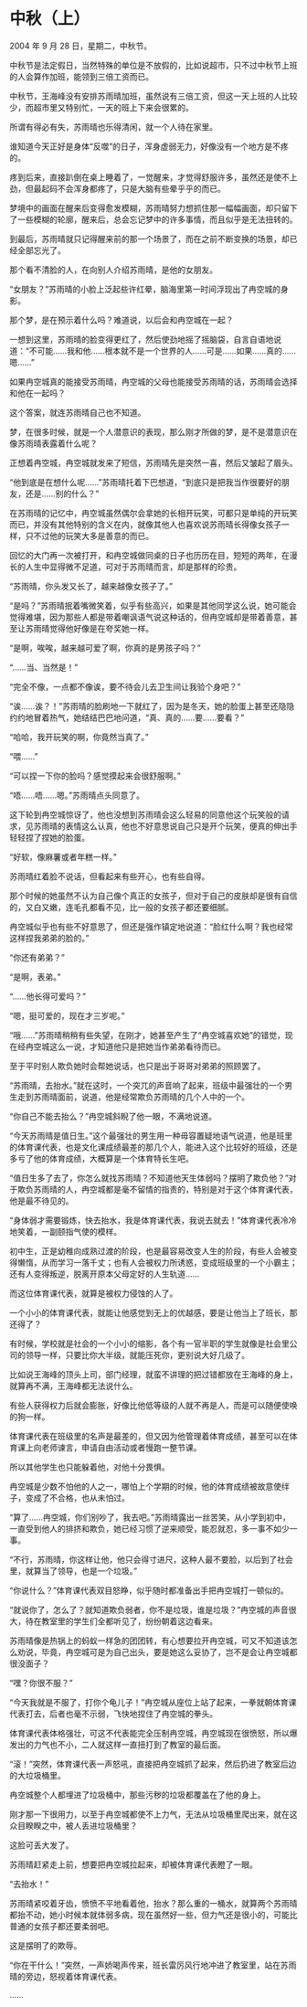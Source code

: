# 中秋（上）

2004 年 9 月 28 日，星期二，中秋节。

中秋节是法定假日，当然特殊的单位是不放假的，比如说超市，只不过中秋节上班的人会算作加班，能领到三倍工资而已。

中秋节，王海峰没有安排苏雨晴加班，虽然说有三倍工资，但这一天上班的人比较少，而超市里又特别忙，一天的班上下来会很累的。

所谓有得必有失，苏雨晴也乐得清闲，就一个人待在家里。

谁知道今天正好是身体“反噬”的日子，浑身虚弱无力，好像没有一个地方是不疼的。

疼到后来，直接趴倒在桌上睡着了，一觉醒来，才觉得舒服许多，虽然还是使不上劲，但最起码不会浑身都疼了，只是大脑有些晕乎乎的而已。

梦境中的画面在醒来后变得愈发模糊，苏雨晴努力想抓住那一幅幅画面，却只留下了一些模糊的轮廓，醒来后，总会忘记梦中的许多事情，而且似乎是无法扭转的。

到最后，苏雨晴就只记得醒来前的那一个场景了，而在之前不断变换的场景，却已经全部忘光了。

那个看不清脸的人，在向别人介绍苏雨晴，是他的女朋友。

“女朋友？”苏雨晴的小脸上泛起些许红晕，脑海里第一时间浮现出了冉空城的身影。

那个梦，是在预示着什么吗？难道说，以后会和冉空城在一起？

一想到这里，苏雨晴的脸变得更红了，然后使劲地摇了摇脑袋，自言自语地说道：“不可能……我和他……根本就不是一个世界的人……可是……如果……真的……嗯……”

如果冉空城真的能接受苏雨晴，冉空城的父母也能接受苏雨晴的话，苏雨晴会选择和他在一起吗？

这个答案，就连苏雨晴自己也不知道。

梦，在很多时候，就是一个人潜意识的表现，那么刚才所做的梦，是不是潜意识在像苏雨晴表露着什么呢？

正想着冉空城，冉空城就发来了短信，苏雨晴先是突然一喜，然后又皱起了眉头。

“他到底是在想什么呢……”苏雨晴托着下巴想道，“到底只是把我当作很要好的朋友，还是……别的什么？”

在苏雨晴的记忆中，冉空城虽然偶尔会拿她的长相开玩笑，可都只是单纯的开玩笑而已，并没有其他特别的含义在内，就像其他人也喜欢说苏雨晴长得像女孩子一样，只不过他的玩笑大多是善意的而已。

回忆的大门再一次被打开，和冉空城做同桌的日子也历历在目，短短的两年，在漫长的人生中显得微不足道，可对于苏雨晴而言，却是那样的珍贵。

“苏雨晴，你头发又长了，越来越像女孩子了。”

“是吗？”苏雨晴抿着嘴微笑着，似乎有些高兴，如果是其他同学这么说，她可能会觉得难堪，因为那些人都是带着嘲讽语气说这种话的，但冉空城却是带着善意，甚至让苏雨晴觉得他好像是在夸奖她一样。

“是啊，唉唉，越来越可爱了啊，你真的是男孩子吗？”

“……当、当然是！”

“完全不像，一点都不像诶，要不待会儿去卫生间让我验个身吧？”

“诶……诶？！”苏雨晴的脸刷地一下就红了，因为是冬天，她的脸蛋上甚至还隐隐约约地冒着热气，她结结巴巴地问道，“真、真的……要……要看？”

“哈哈，我开玩笑的啊，你竟然当真了。”

“喂……”

“可以捏一下你的脸吗？感觉摸起来会很舒服啊。”

“唔……唔……嗯。”苏雨晴点头同意了。

这下轮到冉空城惊讶了，他也没想到苏雨晴会这么轻易的同意他这个玩笑般的请求，见苏雨晴的表情这么认真，他也不好意思说自己只是开个玩笑，便真的伸出手轻轻捏了捏她的脸蛋。

“好软，像麻薯或者年糕一样。”

苏雨晴红着脸不说话，但看起来有些开心，也有些自得。

那个时候的她虽然不认为自己像个真正的女孩子，但对于自己的皮肤却是很有自信的，又白又嫩，连毛孔都看不见，比一般的女孩子都还要细腻。

冉空城似乎也有些不好意思了，但还是强作镇定地说道：“脸红什么啊？我也经常这样捏我弟弟的脸的。”

“你还有弟弟？”

“是啊，表弟。”

“……他长得可爱吗？”

“嗯，挺可爱的，现在才三岁呢。”

“哦……”苏雨晴稍稍有些失望，在刚才，她甚至产生了“冉空城喜欢她”的错觉，现在经冉空城这么一说，才知道他只是把她当作弟弟看待而已。

至于平时别人欺负她时会帮她说话，也只是出于哥哥对弟弟的照顾罢了。

“苏雨晴，去抬水。”就在这时，一个突兀的声音响了起来，班级中最强壮的一个男生走到苏雨晴面前，说道，他是经常欺负苏雨晴的几个人中的一个。

“你自己不能去抬么？”冉空城斜睨了他一眼，不满地说道。

“今天苏雨晴是值日生。”这个最强壮的男生用一种毋容置疑地语气说道，他是班里的体育课代表，也是文化课成绩最差的那几个人，能进入这个比较好的班级，还是多亏了他的体育成绩，大概算是一个体育特长生吧。

“值日生多了去了，你怎么就找苏雨晴？不知道他天生体弱吗？摆明了欺负他？”对于欺负苏雨晴的人，冉空城都是毫不留情的指责的，特别是对于这个体育课代表，他是最不待见的。

“身体弱才需要锻炼，快去抬水，我是体育课代表，我说去就去！”体育课代表冷冷地笑着，一副颐指气使的模样。

初中生，正是幼稚向成熟过渡的阶段，也是最容易改变人生的阶段，有些人会被变得懒惰，从而学习一落千丈；也有人会被权力所诱惑，变成班级里的一个小霸主；还有人变得叛逆，脱离开原本父母定好的人生轨道……

而这位体育课代表，就算是被权力侵蚀的人了。

一个小小的体育课代表，就能让他感觉到无上的优越感，要是让他当上了班长，那还得了？

有时候，学校就是社会的一个小小的缩影，各个有一官半职的学生就像是社会里公司的领导一样，只要比你大半级，就能压死你，更别说大好几级了。

比如说王海峰的顶头上司，部门经理，就蛮不讲理的把过错都放在王海峰的身上，就算再不满，王海峰都无法说什么。

有些人获得权力后就会膨胀，好像比他低等级的人就不再是人，而是可以随便使唤的狗一样。

体育课代表在班级里的名声是最差的，但又因为他管理着体育成绩，甚至可以在体育课上向老师谏言，申请自由活动或者慢跑一整节课。

所以其他学生也只能躲着他，对他十分畏惧。

冉空城是少数不怕他的人之一，哪怕上个学期的时候，他的体育成绩被故意使绊子，变成了不合格，也从未怕过。

“算了……冉空城，你们别吵了，我去吧。”苏雨晴露出一丝苦笑，从小学到初中，一直受到他人的排挤和欺负，她已经习惯了逆来顺受，能忍就忍，多一事不如少一事。

“不行，苏雨晴，你这样让他，他只会得寸进尺，这种人最不要脸，以后到了社会里，就算当了领导，也是一个垃圾。”

“你说什么？”体育课代表双目怒睁，似乎随时都准备出手把冉空城打一顿似的。

“就说你了，怎么了？就知道欺负弱者，你不是垃圾，谁是垃圾？”冉空城的声音很大，待在教室里的学生们全都听见了，纷纷朝着这边看来。

苏雨晴像是热锅上的蚂蚁一样急的团团转，有心想要拉开冉空城，可又不知道该怎么劝说，毕竟，冉空城可是为自己出头，要是她这么妥协了，岂不是会让冉空城都很没面子？

“嘿？你很不服？”

“今天我就是不服了，打你个龟儿子！”冉空城从座位上站了起来，一拳就朝体育课代表打去，后者也毫不示弱，飞快地捏住了冉空城的拳头。

体育课代表体格强壮，可这不代表能完全压制冉空城，冉空城现在很愤怒，所以爆发出的力气也不小，二人就这样一直扭打到了教室的最后面。

“滚！”突然，体育课代表一声怒吼，直接把冉空城抓了起来，然后扔进了教室后边的大垃圾桶里。

冉空城整个人都埋进了垃圾桶中，那些污秽的垃圾都覆盖在了他的身上。

刚才那一下很用力，以至于冉空城都使不上力气，无法从垃圾桶里爬出来，就在这众目睽睽之中，被人丢进垃圾桶里？

这脸可丢大发了。

苏雨晴赶紧走上前，想要把冉空城拉起来，却被体育课代表瞪了一眼。

“去抬水！”

苏雨晴紧咬着牙齿，愤愤不平地看着他，抬水？那么重的一桶水，就算两个苏雨晴都抬不动，她小时候本就体弱多病，现在虽然好一些，但力气还是很小的，可能比普通的女孩子都还要柔弱吧。

这是摆明了的欺辱。

“你在干什么！”突然，一声娇喝声传来，班长雷厉风行地冲进了教室里，站在苏雨晴的旁边，怒视着体育课代表。

……

